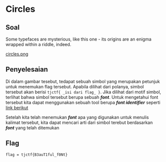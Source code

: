 # Circles

## Soal

Some typefaces are mysterious, like this one - its origins are an enigma wrapped within a riddle, indeed. 

[circles.png](https://github.com/desyaapd/TJCTF-2020-baboba/edit/master/Cryptography/Circles/circles.png)


## Penyelesaian

Di dalam gambar tesebut, tedapat sebuah simbol yang merupakan petunjuk untuk menemukan flag tersebut. Apabila dilihat dari polanya, simbol tersebut akan berisi `tjctf{ _isi dari flag_ }`. Jika dilihat dari motif simbol, terlihat bahwa simbol tersebut berupa sebuah **_font_**. Untuk mengetahui font tersebut kita dapat menggunakan sebuah tool berupa **_font identifier_** seperti [link berikut](https://www.whatfontis.com/)

Setelah kita telah menemukan **_font_** apa yang digunakan untuk menulis kalimat tersebut, kita dapat mencari arti dari simbol terebut berdasarkan **_font_** yang telah ditemukan


## Flag

`flag = tjctf{B3auT1ful_f0Nt}`
